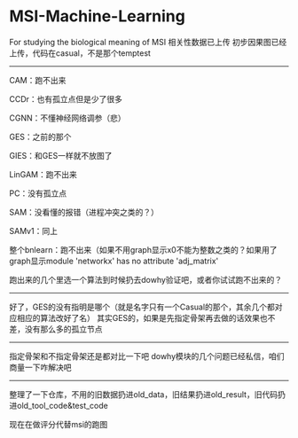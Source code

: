 # MSI-Machine-Learning
For studying the biological meaning of MSI
相关性数据已上传
初步因果图已经上传，代码在casual，不是那个temptest

------

CAM：跑不出来

CCDr：也有孤立点但是少了很多

CGNN：不懂神经网络调参（悲）

GES：之前的那个

GIES：和GES一样就不放图了

LinGAM：跑不出来

PC：没有孤立点

SAM：没看懂的报错（进程冲突之类的？）

SAMv1：同上

整个bnlearn：跑不出来（如果不用graph显示x0不能为整数之类的？如果用了graph显示module 'networkx' has no attribute 'adj_matrix'

跑出来的几个里选一个算法到时候扔去dowhy验证吧，或者你试试跑不出来的？

------
好了，GES的没有指明是哪个（就是名字只有一个Casual的那个，其余几个都对应相应的算法改好了名）
其实GES的，如果是先指定骨架再去做的话效果也不差，没有那么多的孤立节点

------
指定骨架和不指定骨架还是都对比一下吧
dowhy模块的几个问题已经私信，咱们商量一下咋解决吧

------

整理了一下仓库，不用的旧数据扔进old_data，旧结果扔进old_result，旧代码扔进old_tool_code&test_code

现在在做评分代替msi的跑图
